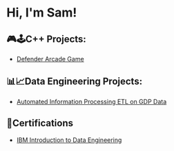 <h1>Hi, I'm Sam!</h1>

<h2> 🎮🕹️C++ Projects:</h2>

 - [Defender Arcade Game](https://github.com/SamNthoroane/Software-II-Project/tree/OtherFeatures)

<h2> 📊📈Data Engineering Projects:</h2>

  - [Automated Information Processing ETL on GDP Data](https://github.com/SamNthoroane/Extract-Transform-Load-GDP-Data/tree/main)
  <!--- [Data Processing using Spark](https://github.com/SamNthoroane/Data-Processing-using-Spark/tree/main)
  - [Machine Learning Pipeline for Airfoil Noise Prediction]( https://github.com/SamNthoroane/Machine-Learning-Pipeline/tree/main)
  - [Historical Weather Forecast comparison to actuals](https://github.com/SamNthoroane/Historical-Weather-Forecast-Comparison-to-Actuals/tree/main) 
  - [Working with a real dataset (Web Scraping)](https://github.com/SamNthoroane/Working-with-a-Real-Dataset-Web-Scraping-/tree/main)  -->
  
<h2> 📄Certifications</h2>

  - [IBM Introduction to Data Engineering](https://coursera.org/share/f5961f2b344af16d840c6d4066c194a5)
<!--<h2> 💻📱Mobile Application Development Projects: </h2>  -->

<!--
is a ✨ _special_ ✨ repository because its `README.md` (this file) appears on your GitHub profile.

Here are some ideas to get you started:

- 🔭 I’m currently working on ...
- 🌱 I’m currently learning ...
- 👯 I’m looking to collaborate on ...
- 🤔 I’m looking for help with ...
- 💬 Ask me about ...
- 📫 How to reach me: ...
- 😄 Pronouns: ...
- ⚡ Fun fact: ...
-->
